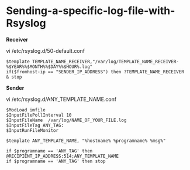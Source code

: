 # Sending-a-specific-log-file-with-Rsyslog

<b>Receiver</b>

vi /etc/rsyslog.d/50-default.conf

	$template TEMPLATE_NAME_RECEIVER,"/var/log/TEMPLATE_NAME_RECEIVER-%$YEAR%%$MONTH%%$DAY%%$HOUR%.log"
	if($fromhost-ip == "SENDER_IP_ADDRESS") then ?TEMPLATE_NAME_RECEIVER
	& stop

<b>Sender</b>

vi /etc/rsyslog.d/ANY_TEMPLATE_NAME.conf

	$ModLoad imfile
	$InputFilePollInterval 10
	$InputFileName  /var/log/NAME_OF_YOUR_FILE.log
	$InputFileTag ANY_TAG:
	$InputRunFileMonitor
	
	$template ANY_TEMPLATE_NAME, "%hostname% %programname% %msg%"
	
	if $programname == 'ANY_TAG' then @RECIPIENT_IP_ADDRESS:514;ANY_TEMPLATE_NAME
	if $programname == 'ANY_TAG' then stop
